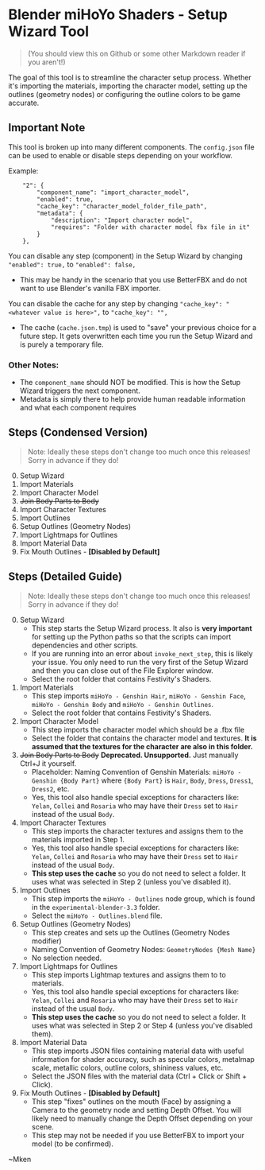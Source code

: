 # Blender miHoYo Shaders - Setup Wizard Tool

> (You should view this on Github or some other Markdown reader if you aren't!)

The goal of this tool is to streamline the character setup process. Whether it's importing the materials, importing the character model, setting up the outlines (geometry nodes) or configuring the outline colors to be game accurate.

## Important Note
This tool is broken up into many different components. The `config.json` file can be used to enable or disable steps depending on your workflow.

Example:
```
    "2": {
        "component_name": "import_character_model",
        "enabled": true,
        "cache_key": "character_model_folder_file_path",
        "metadata": {
            "description": "Import character model",
            "requires": "Folder with character model fbx file in it"
        }
    },
```

You can disable any step (component) in the Setup Wizard by changing `"enabled": true,` to `"enabled": false,`
* This may be handy in the scenario that you use BetterFBX and do not want to use Blender's vanilla FBX importer.

You can disable the cache for any step by changing `"cache_key": "<whatever value is here>",` to `"cache_key": "",`
* The cache (`cache.json.tmp`) is used to "save" your previous choice for a future step. It gets overwritten each time you run the Setup Wizard and is purely a temporary file.


### Other Notes:
* The `component_name` should NOT be modified. This is how the Setup Wizard triggers the next component.
* Metadata is simply there to help provide human readable information and what each component requires

## Steps (Condensed Version)
> Note: Ideally these steps don't change too much once this releases! Sorry in advance if they do!

0. Setup Wizard
1. Import Materials
2. Import Character Model
3. ~~Join Body Parts to Body~~
4. Import Character Textures
5. Import Outlines
6. Setup Outlines (Geometry Nodes)
7. Import Lightmaps for Outlines
8. Import Material Data
9. Fix Mouth Outlines - **[Disabled by Default]**


## Steps (Detailed Guide)
> Note: Ideally these steps don't change too much once this releases! Sorry in advance if they do!

0. Setup Wizard
    * This step starts the Setup Wizard process. It also is **very important** for setting up the Python paths so that the scripts can import dependencies and other scripts.
    * If you are running into an error about `invoke_next_step`, this is likely your issue. You only need to run the very first of the Setup Wizard and then you can close out of the File Explorer window.
    * Select the root folder that contains Festivity's Shaders.
1. Import Materials
    * This step imports `miHoYo - Genshin Hair`, `miHoYo - Genshin Face`, `miHoYo - Genshin Body` and `miHoYo - Genshin Outlines`.
    * Select the root folder that contains Festivity's Shaders.
2. Import Character Model
    * This step imports the character model which should be a .fbx file
    * Select the folder that contains the character model and textures. **It is assumed that the textures for the character are also in this folder.**
3. ~~Join Body Parts to Body~~ **Deprecated. Unsupported.** Just manually Ctrl+J it yourself.
    * Placeholder: Naming Convention of Genshin Materials: `miHoYo - Genshin {Body Part}` where `{Body Part}` is `Hair`, `Body`, `Dress`, `Dress1`, `Dress2`, etc.
    * Yes, this tool also handle special exceptions for characters like: `Yelan`, `Collei` and `Rosaria` who may have their `Dress` set to `Hair` instead of the usual `Body`.
4. Import Character Textures
    * This step imports the character textures and assigns them to the materials imported in Step 1.
    * Yes, this tool also handle special exceptions for characters like: `Yelan`, `Collei` and `Rosaria` who may have their `Dress` set to `Hair` instead of the usual `Body`.
    * **This step uses the cache** so you do not need to select a folder. It uses what was selected in Step 2 (unless you've disabled it).
5. Import Outlines
    * This step imports the `miHoYo - Outlines` node group, which is found in the `experimental-blender-3.3` folder.
    * Select the `miHoYo - Outlines.blend` file.
6. Setup Outlines (Geometry Nodes)
    * This step creates and sets up the Outlines (Geometry Nodes modifier)
    * Naming Convention of Geometry Nodes: `GeometryNodes {Mesh Name}`
    * No selection needed.
7. Import Lightmaps for Outlines
    * This step imports Lightmap textures and assigns them to to materials.
    * Yes, this tool also handle special exceptions for characters like: `Yelan`, `Collei` and `Rosaria` who may have their `Dress` set to `Hair` instead of the usual `Body`.
    * **This step uses the cache** so you do not need to select a folder. It uses what was selected in Step 2 or Step 4 (unless you've disabled them).
8. Import Material Data
    * This step imports JSON files containing material data with useful information for shader accuracy, such as specular colors, metalmap scale, metallic colors, outline colors, shininess values, etc.
    * Select the JSON files with the material data (Ctrl + Click or Shift + Click).
9. Fix Mouth Outlines - **[Disabled by Default]**
    * This step "fixes" outlines on the mouth (Face) by assigning a Camera to the geometry node and setting Depth Offset. You will likely need to manually change the Depth Offset depending on your scene.
    * This step may not be needed if you use BetterFBX to import your model (to be confirmed).


~Mken
